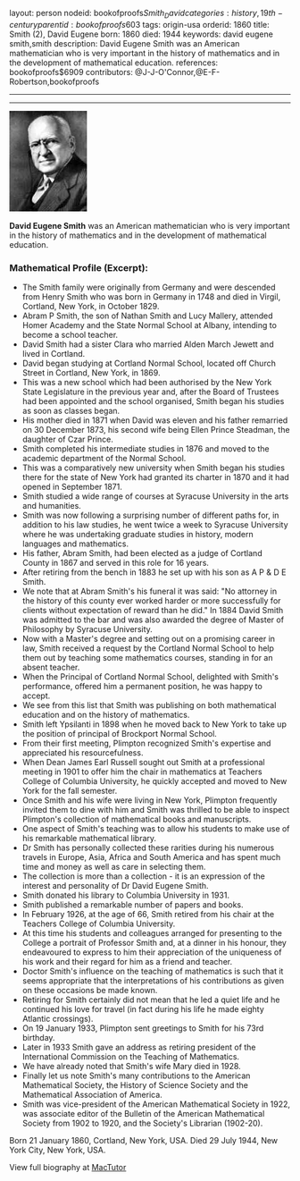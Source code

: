 layout: person
nodeid: bookofproofs$Smith_David
categories: history,19th-century
parentid: bookofproofs$603
tags: origin-usa
orderid: 1860
title: Smith (2), David Eugene
born: 1860
died: 1944
keywords: david eugene smith,smith
description: David Eugene Smith was an American mathematician who is very important in the history of mathematics and in the development of mathematical education.
references: bookofproofs$6909
contributors: @J-J-O'Connor,@E-F-Robertson,bookofproofs

---



---

![Smith_David.jpg](https://github.com/bookofproofs/bookofproofs.github.io/blob/main/_sources/_assets/images/portraits/Smith_David.jpg?raw=true)

**David Eugene Smith** was an American mathematician who is very important in the history of mathematics and in the development of mathematical education.

### Mathematical Profile (Excerpt):
* The Smith family were originally from Germany and were descended from Henry Smith who was born in Germany in 1748 and died in Virgil, Cortland, New York, in October 1829.
* Abram P Smith, the son of Nathan Smith and Lucy Mallery, attended Homer Academy and the State Normal School at Albany, intending to become a school teacher.
* David Smith had a sister Clara who married Alden March Jewett and lived in Cortland.
* David began studying at Cortland Normal School, located off Church Street in Cortland, New York, in 1869.
* This was a new school which had been authorised by the New York State Legislature in the previous year and, after the Board of Trustees had been appointed and the school organised, Smith began his studies as soon as classes began.
* His mother died in 1871 when David was eleven and his father remarried on 30 December 1873, his second wife being Ellen Prince Steadman, the daughter of Czar Prince.
* Smith completed his intermediate studies in 1876 and moved to the academic department of the Normal School.
* This was a comparatively new university when Smith began his studies there for the state of New York had granted its charter in 1870 and it had opened in September 1871.
* Smith studied a wide range of courses at Syracuse University in the arts and humanities.
* Smith was now following a surprising number of different paths for, in addition to his law studies, he went twice a week to Syracuse University where he was undertaking graduate studies in history, modern languages and mathematics.
* His father, Abram Smith, had been elected as a judge of Cortland County in 1867 and served in this role for 16 years.
* After retiring from the bench in 1883 he set up with his son as A P & D E Smith.
* We note that at Abram Smith's his funeral it was said: "No attorney in the history of this county ever worked harder or more successfully for clients without expectation of reward than he did." In 1884 David Smith was admitted to the bar and was also awarded the degree of Master of Philosophy by Syracuse University.
* Now with a Master's degree and setting out on a promising career in law, Smith received a request by the Cortland Normal School to help them out by teaching some mathematics courses, standing in for an absent teacher.
* When the Principal of Cortland Normal School, delighted with Smith's performance, offered him a permanent position, he was happy to accept.
* We see from this list that Smith was publishing on both mathematical education and on the history of mathematics.
* Smith left Ypsilanti in 1898 when he moved back to New York to take up the position of principal of Brockport Normal School.
* From their first meeting, Plimpton recognized Smith's expertise and appreciated his resourcefulness.
* When Dean James Earl Russell sought out Smith at a professional meeting in 1901 to offer him the chair in mathematics at Teachers College of Columbia University, he quickly accepted and moved to New York for the fall semester.
* Once Smith and his wife were living in New York, Plimpton frequently invited them to dine with him and Smith was thrilled to be able to inspect Plimpton's collection of mathematical books and manuscripts.
* One aspect of Smith's teaching was to allow his students to make use of his remarkable mathematical library.
* Dr Smith has personally collected these rarities during his numerous travels in Europe, Asia, Africa and South America and has spent much time and money as well as care in selecting them.
* The collection is more than a collection - it is an expression of the interest and personality of Dr David Eugene Smith.
* Smith donated his library to Columbia University in 1931.
* Smith published a remarkable number of papers and books.
* In February 1926, at the age of 66, Smith retired from his chair at the Teachers College of Columbia University.
* At this time his students and colleagues arranged for presenting to the College a portrait of Professor Smith and, at a dinner in his honour, they endeavoured to express to him their appreciation of the uniqueness of his work and their regard for him as a friend and teacher.
* Doctor Smith's influence on the teaching of mathematics is such that it seems appropriate that the interpretations of his contributions as given on these occasions be made known.
* Retiring for Smith certainly did not mean that he led a quiet life and he continued his love for travel (in fact during his life he made eighty Atlantic crossings).
* On 19 January 1933, Plimpton sent greetings to Smith for his 73rd   birthday.
* Later in 1933 Smith gave an address as retiring president of the International Commission on the Teaching of Mathematics.
* We have already noted that Smith's wife Mary died in 1928.
* Finally let us note Smith's many contributions to the American Mathematical Society, the History of Science Society and the Mathematical Association of America.
* Smith was vice-president of the American Mathematical Society in 1922, was associate editor of the Bulletin of the American Mathematical Society from 1902 to 1920, and the Society's Librarian (1902-20).

Born 21 January 1860, Cortland, New York, USA. Died 29 July 1944, New York City, New York, USA.

View full biography at [MacTutor](https://mathshistory.st-andrews.ac.uk/Biographies/Smith_David/)
